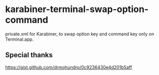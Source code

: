 # karabiner-terminal-swap-option-command

private.xml for Karabiner, to swap option key and command key only on Terminal.app.

## Special thanks

https://gist.github.com/drmohundro/0c9236430e4d201b5aff
